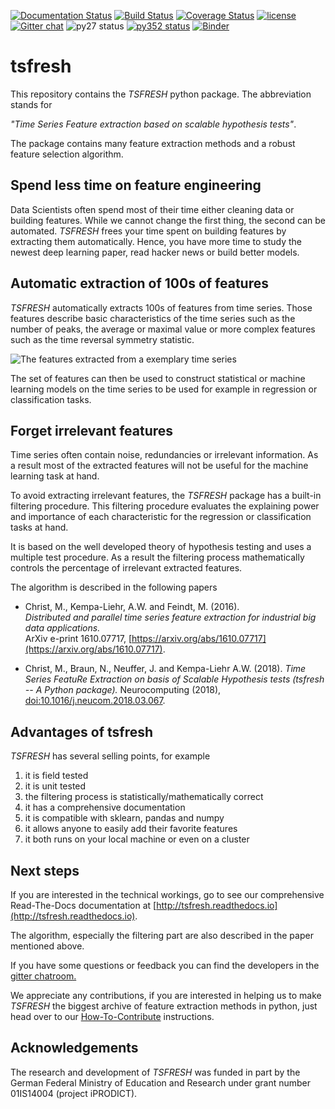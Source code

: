 [![Documentation Status](https://readthedocs.org/projects/tsfresh/badge/?version=latest)](http://tsfresh.readthedocs.io/en/latest/?badge=latest)
[![Build Status](https://travis-ci.org/blue-yonder/tsfresh.svg?branch=master)](https://travis-ci.org/blue-yonder/tsfresh)
[![Coverage Status](https://coveralls.io/repos/github/blue-yonder/tsfresh/badge.svg?branch=master)](https://coveralls.io/github/blue-yonder/tsfresh?branch=master)
[![license](https://img.shields.io/github/license/mashape/apistatus.svg)](https://github.com/blue-yonder/tsfresh/blob/master/LICENSE.txt)
[![Gitter chat](https://badges.gitter.im/tsfresh/Lobby.svg)](https://gitter.im/tsfresh/Lobby?utm_source=share-link&utm_medium=link&utm_campaign=share-link)
![py27 status](https://img.shields.io/badge/python2.7-supported-green.svg)
[![py352 status](https://img.shields.io/badge/python3.5.2-supported-green.svg)](https://github.com/blue-yonder/tsfresh/issues/8)
[![Binder](https://mybinder.org/badge.svg)](https://mybinder.org/v2/gh/blue-yonder/tsfresh/master?filepath=notebooks)



# tsfresh

This repository contains the *TSFRESH* python package. The abbreviation stands for

*"Time Series Feature extraction based on scalable hypothesis tests"*.

The package contains many feature extraction methods and a robust feature selection algorithm.

## Spend less time on feature engineering

Data Scientists often spend most of their time either cleaning data or building features.
While we cannot change the first thing, the second can be automated.
*TSFRESH* frees your time spent on building features by extracting them automatically.
Hence, you have more time to study the newest deep learning paper, read hacker news or build better models.


## Automatic extraction of 100s of features

*TSFRESH* automatically extracts 100s of features from time series.
Those features describe basic characteristics of the time series such as the number of peaks, the average or maximal value or more complex features such as the time reversal symmetry statistic.

![The features extracted from a exemplary time series](docs/images/introduction_ts_exa_features.png)

The set of features can then be used to construct statistical or machine learning models on the time series to be used for example in regression or
classification tasks.

## Forget irrelevant features

Time series often contain noise, redundancies or irrelevant information.
As a result most of the extracted features will not be useful for the machine learning task at hand.

To avoid extracting irrelevant features, the *TSFRESH* package has a built-in filtering procedure.
This filtering procedure evaluates the explaining power and importance of each characteristic for the regression or classification tasks at hand.

It is based on the well developed theory of hypothesis testing and uses a multiple test procedure.
As a result the filtering process mathematically controls the percentage of irrelevant extracted features.

The algorithm is described in the following papers

* Christ, M., Kempa-Liehr, A.W. and Feindt, M. (2016).  
    _Distributed and parallel time series feature extraction for industrial big data applications._  
    ArXiv e-print 1610.07717,  [https://arxiv.org/abs/1610.07717](https://arxiv.org/abs/1610.07717). 
    
* Christ, M., Braun, N., Neuffer, J. and Kempa-Liehr A.W. (2018).
   _Time Series FeatuRe Extraction on basis of Scalable Hypothesis tests (tsfresh -- A Python package)._
   Neurocomputing (2018), [doi:10.1016/j.neucom.2018.03.067](https://doi.org/10.1016/j.neucom.2018.03.067).
   
## Advantages of tsfresh

*TSFRESH* has several selling points, for example

1. it is field tested
2. it is unit tested
3. the filtering process is statistically/mathematically correct
4. it has a comprehensive documentation
5. it is compatible with sklearn, pandas and numpy
6. it allows anyone to easily add their favorite features
7. it both runs on your local machine or even on a cluster

## Next steps

If you are interested in the technical workings, go to see our comprehensive Read-The-Docs documentation at [http://tsfresh.readthedocs.io](http://tsfresh.readthedocs.io).

The algorithm, especially the filtering part are also described in the paper mentioned above.

If you have some questions or feedback you can find the developers in the [gitter chatroom.](https://gitter.im/tsfresh/Lobby?utm_source=share-link&utm_medium=link&utm_campaign=share-link)

We appreciate any contributions, if you are interested in helping us to make *TSFRESH* the biggest archive of feature extraction methods in python, just head over to our [How-To-Contribute](http://tsfresh.readthedocs.io/en/latest/text/how_to_contribute.html) instructions.

## Acknowledgements

The research and development of *TSFRESH* was funded in part by the German Federal Ministry of Education and Research under grant number 01IS14004 (project iPRODICT).
